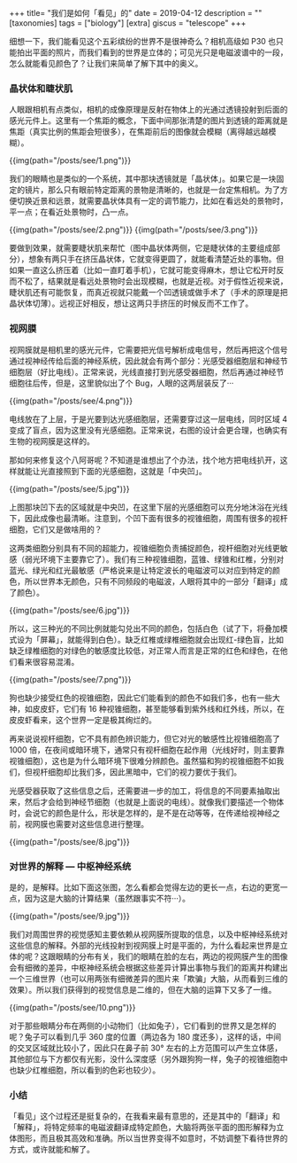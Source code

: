 +++
title= "我们是如何「看见」的"
date = 2019-04-12
description = ""
[taxonomies]
tags = ["biology"]
[extra]
giscus = "telescope"
+++

细想一下，我们能看见这个五彩缤纷的世界不是很神奇么？相机高级如 P30 也只能拍出平面的照片，而我们看到的世界是立体的；可见光只是电磁波谱中的一段，怎么就能看见颜色了？让我们来简单了解下其中的奥义。

### 晶状体和睫状肌

人眼跟相机有点类似，相机的成像原理是反射在物体上的光通过透镜投射到后面的感光元件上。这里有一个焦距的概念，下面中间那张清楚的图片到透镜的距离就是焦距（真实比例的焦距会短很多），在焦距前后的图像就会模糊（离得越远越模糊）。

{{img(path="/posts/see/1.png")}}

我们的眼睛也是类似的一个系统，其中那块透镜就是「晶状体」。如果它是一块固定的镜片，那么只有眼前特定距离的景物是清晰的，也就是一台定焦相机。为了方便切换近景和远景，就需要晶状体具有一定的调节能力，比如在看远处的景物时，平一点；在看近处景物时，凸一点。

{{img(path="/posts/see/2.png")}}
{{img(path="/posts/see/3.png")}}

要做到效果，就需要睫状肌来帮忙（图中晶状体两侧，它是睫状体的主要组成部分），想象有两只手在挤压晶状体，它就变得更圆了，就能看清楚近处的事物。但如果一直这么挤压着（比如一直盯着手机），它就可能变得麻木，想让它松开时反而不松了，结果就是看远处景物时会出现模糊，也就是近视。对于假性近视来说，睫状肌还有可能恢复，而真近视就只能戴一个凹透镜或做手术了（手术的原理是把晶状体切薄）。远视正好相反，想让这两只手挤压的时候反而不工作了。

### 视网膜

视网膜就是相机里的感光元件，它需要把光信号解析成电信号，然后再把这个信号通过视神经传给后面的神经系统，因此就会有两个部分：光感受器细胞层和神经节细胞层（好比电线）。正常来说，光线直接打到光感受器细胞，然后再通过神经节细胞往后传，但是，这里貌似出了个 Bug，人眼的这两层装反了···

{{img(path="/posts/see/4.png")}}

电线放在了上层，于是光要到达光感细胞层，还需要穿过这一层电线，同时区域 4 变成了盲点，因为这里没有光感细胞。正常来说，右图的设计会更合理，也确实有生物的视网膜是这样的。

那如何来修复这个八阿哥呢？不知道是谁想出了个办法，找个地方把电线扒开，这样就能让光直接照到下面的光感细胞，这就是「中央凹」。

{{img(path="/posts/see/5.jpg")}}

上图那块凹下去的区域就是中央凹，在这里下层的光感细胞可以充分地沐浴在光线下，因此成像也最清晰。注意到，个凹下面有很多的视锥细胞，周围有很多的视杆细胞，它们又是做啥用的？

这两类细胞分别具有不同的超能力，视锥细胞负责捕捉颜色，视杆细胞对光线更敏感（弱光环境下主要靠它了）。我们有三种视锥细胞，蓝锥、绿锥和红椎，分别对蓝光、绿光和红光最敏感（严格说来是让特定波长的电磁波可以对应到特定的颜色，所以世界本无颜色，只有不同频段的电磁波，人眼将其中的一部分「翻译」成了颜色）。

{{img(path="/posts/see/6.jpg")}}

所以，这三种光的不同比例就能勾兑出不同的颜色，包括白色（试了下，将叠加模式设为「屏幕」，就能得到白色）。缺乏红椎或绿椎细胞就会出现红-绿色盲，比如缺乏绿椎细胞的对绿色的敏感度比较低，对正常人而言是正常的红色和绿色，在他们看来很容易混淆。

{{img(path="/posts/see/7.png")}}

狗也缺少接受红色的视锥细胞，因此它们能看到的颜色不如我们多，也有一些大神，如皮皮虾，它们有 16 种视锥细胞，甚至能够看到紫外线和红外线，所以，在皮皮虾看来，这个世界一定是极其绚烂的。

再来说说视杆细胞，它不具有颜色辨识能力，但它对光的敏感性比视锥细胞高了 1000 倍，在夜间或暗环境下，通常只有视杆细胞在起作用（光线好时，则主要靠视锥细胞），这也是为什么暗环境下很难分辨颜色。虽然猫和狗的视锥细胞不如我们，但视杆细胞却比我们多，因此黑暗中，它们的视力要优于我们。

光感受器获取了这些信息之后，还需要进一步的加工，将信息的不同要素抽取出来，然后才会给到神经节细胞（也就是上面说的电线）。就像我们要描述一个物体时，会说它的颜色是什么，形状是怎样的，是不是在动等等，在传递给视神经之前，视网膜也需要对这些信息进行整理。

{{img(path="/posts/see/8.jpg")}}

### 对世界的解释 — 中枢神经系统

是的，是解释。比如下面这张图，怎么看都会觉得左边的更长一点，右边的更宽一点，因为这是大脑的计算结果（虽然跟事实不符···）。

{{img(path="/posts/see/9.jpg")}}

我们对周围世界的视觉感知主要依赖从视网膜所提取的信息，以及中枢神经系统对这些信息的解释。外部的光线投射到视网膜上时是平面的，为什么看起来世界是立体的呢？这跟眼睛的分布有关，我们的眼睛在脸的左右，两边的视网膜产生的图像会有细微的差异，中枢神经系统会根据这些差异计算出事物与我们的距离并构建出一个三维世界（也可以用两张有细微差异的图片来「欺骗」大脑，从而看到三维的效果）。所以我们获得到的视觉信息是二维的，但在大脑的运算下又多了一维。

{{img(path="/posts/see/10.png")}}

对于那些眼睛分布在两侧的小动物们（比如兔子），它们看到的世界又是怎样的呢？兔子可以看到几乎 360 度的位置（两边各为 180 度还多），这样的话，中间的交叉区域就比较小了，因此只在鼻子前 30° 左右的上方范围可以产生立体感，其他部位与下方都仅有光影，没什么深度感（另外跟狗狗一样，兔子的视锥细胞中也缺少红椎细胞，所以看到的色彩也较少）。

### 小结

「看见」这个过程还是挺复杂的，在我看来最有意思的，还是其中的「翻译」和「解释」，将特定频率的电磁波翻译成特定颜色，大脑将两张平面的图形解释为立体图形，而且极其高效和准确。所以当世界变得不如意时，不妨调整下看待世界的方式，或许就能和解了。
